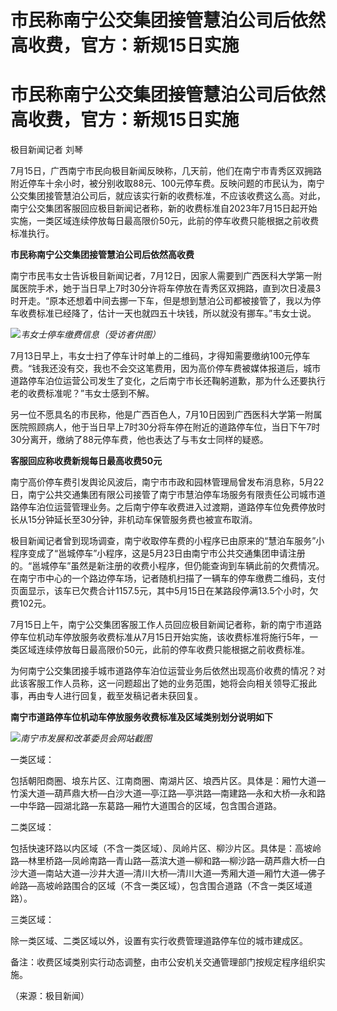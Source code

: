 # 市民称南宁公交集团接管慧泊公司后依然高收费，官方：新规15日实施

# 市民称南宁公交集团接管慧泊公司后依然高收费，官方：新规15日实施

极目新闻记者 刘琴

7月15日，广西南宁市民向极目新闻反映称，几天前，他们在南宁市青秀区双拥路附近停车十余小时，被分别收取88元、100元停车费。反映问题的市民认为，南宁公交集团接管慧泊公司后，就应该实行新的收费标准，不应该收费这么高。对此，南宁公交集团客服回应极目新闻记者称，新的收费标准自2023年7月15日起开始实施，一类区域连续停放每日最高限价50元，此前的停车收费只能根据之前收费标准执行。

**市民称南宁公交集团接管慧泊公司后依然高收费**

南宁市民韦女士告诉极目新闻记者，7月12日，因家人需要到广西医科大学第一附属医院手术，她于当日早上7时30分许将车停放在青秀区双拥路，直到次日凌晨3时开走。“原本还想着中间去挪一下车，但是想到慧泊公司都被接管了，我以为停车收费标准已经降了，估计一天也就四五十块钱，所以就没有挪车。”韦女士说。

![](https://inews.gtimg.com/om_bt/ORo2kPZb_fLN3-XyxF6G1vAs6jqyqEV4MiGZZ4ePdW4VcAA/1000)_韦女士停车缴费信息（受访者供图）_

7月13日早上，韦女士扫了停车计时单上的二维码，才得知需要缴纳100元停车费。“钱我还没有交，我也不会交这笔费用，因为高价停车费被媒体报道后，城市道路停车泊位运营公司发生了变化，之后南宁市长还鞠躬道歉，那为什么还要执行老的收费标准呢？”韦女士感到不解。

另一位不愿具名的市民称，他是广西百色人，7月10日因到广西医科大学第一附属医院照顾病人，他于当日早上7时30分将车停在附近的道路停车位，当日下午7时30分离开，缴纳了88元停车费，他也表达了与韦女士同样的疑惑。

**客服回应称收费新规每日最高收费50元**

南宁高价停车费引发舆论风波后，南宁市市政和园林管理局曾发布消息称，5月22日，南宁公共交通集团有限公司接管了南宁市慧泊停车场服务有限责任公司城市道路停车泊位运营管理业务。之后南宁停车收费进入过渡期，道路停车位免费停放时长从15分钟延长至30分钟，非机动车保管服务费也被宣布取消。

极目新闻记者曾到现场调查，南宁收取停车费的小程序已由原来的“慧泊车服务”小程序变成了“邕城停车”小程序，这是5月23日由南宁市公共交通集团申请注册的。“邕城停车”虽然是新注册的收费小程序，但仍能查询到车辆此前的欠费情况。在南宁市中心的一个路边停车场，记者随机扫描了一辆车的停车缴费二维码，支付页面显示，该车已欠费合计1157.5元，其中5月15日在某路段停满13.5个小时，欠费102元。

7月15日上午，南宁公交集团客服工作人员回应极目新闻记者称，新的南宁市道路停车位机动车停放服务收费标准从7月15日开始实施，该收费标准将施行5年，一类区域连续停放每日最高限价50元，此前的停车收费只能根据之前收费标准。

为何南宁公交集团接手城市道路停车泊位运营业务后依然出现高价收费的情况？对此该客服工作人员称，这一问题超出了她的业务范围，她将会向相关领导汇报此事，再由专人进行回复，截至发稿记者未获回复。

**南宁市道路停车位机动车停放服务收费标准及区域类别划分说明如下**

![](https://inews.gtimg.com/om_bt/O-PuWzSy0-k0kojHpSz5OHas2pDetv7sN5cMGh1jGRQOYAA/1000)_南宁市发展和改革委员会网站截图_

一类区域：

包括朝阳商圈、埌东片区、江南商圈、南湖片区、埌西片区。具体是：厢竹大道—竹溪大道—葫芦鼎大桥—白沙大道—亭江路—亭洪路—南建路—永和大桥—永和路—中华路—园湖北路—东葛路—厢竹大道围合的区域，包含围合道路。

二类区域：

包括快速环路以内区域（不含一类区域）、凤岭片区、柳沙片区。具体是：高坡岭路—林里桥路—凤岭南路—青山路—荔滨大道—柳和路—柳沙路—葫芦鼎大桥—白沙大道—南站大道—沙井大道—清川大桥—清川大道—秀厢大道—厢竹大道—佛子岭路—高坡岭路围合的区域（不含一类区域），包含围合道路（不含一类区域道路）。

三类区域：

除一类区域、二类区域以外，设置有实行收费管理道路停车位的城市建成区。

备注：收费区域类别实行动态调整，由市公安机关交通管理部门按规定程序组织实施。

（来源：极目新闻）


